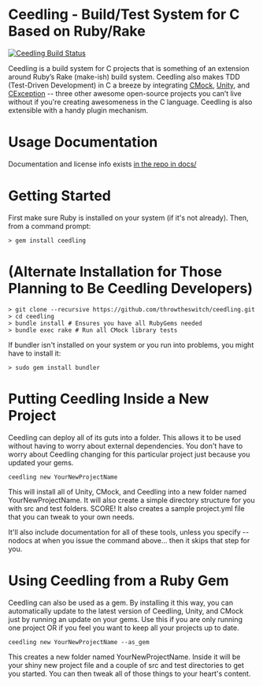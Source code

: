 Ceedling - Build/Test System for C Based on Ruby/Rake
=====================================================

[![Ceedling Build Status](https://api.travis-ci.org/ThrowTheSwitch/Ceedling.png?branch=master)](https://travis-ci.org/ThrowTheSwitch/Ceedling)

Ceedling is a build system for C projects that is something of an extension around Ruby’s Rake (make-ish) build system. Ceedling also makes TDD (Test-Driven Development) in C a breeze by integrating [CMock](https://github.com/throwtheswitch/cmock), [Unity](https://github.com/throwtheswitch/unity), and [CException](https://github.com/throwtheswitch/cexception) -- three other awesome open-source projects you can’t live without if you're creating awesomeness in the C language. Ceedling is also extensible with a handy plugin mechanism.

Usage Documentation
===================

Documentation and license info exists [in the repo in docs/](docs/CeedlingPacket.md)

Getting Started
===============

First make sure Ruby is installed on your system (if it's not already). Then, from a command prompt:

    > gem install ceedling

(Alternate Installation for Those Planning to Be Ceedling Developers)
======================================================================

    > git clone --recursive https://github.com/throwtheswitch/ceedling.git
    > cd ceedling
    > bundle install # Ensures you have all RubyGems needed
    > bundle exec rake # Run all CMock library tests

If bundler isn't installed on your system or you run into problems, you might have to install it:

    > sudo gem install bundler

Putting Ceedling Inside a New Project
=====================================

Ceedling can deploy all of its guts into a folder. This allows it
to be used without having to worry about external dependencies.
You don't have to worry about Ceedling changing for this particular
project just because you updated your gems.

    ceedling new YourNewProjectName

This will install all of Unity, CMock, and Ceedling into a new folder
named YourNewProjectName. It will also create a simple directory structure
for you with src and test folders. SCORE! It also creates a sample
project.yml file that you can tweak to your own needs.

It'll also include documentation for all of these tools, unless you
specify --nodocs at when you issue the command above... then it skips
that step for you.

Using Ceedling from a Ruby Gem
==============================

Ceedling can also be used as a gem. By installing it this way, you
can automatically update to the latest version of Ceedling, Unity,
and CMock just by running an update on your gems. Use this if you
are only running one project OR if you feel you want to keep all
your projects up to date.

    ceedling new YourNewProjectName --as_gem

This creates a new folder named YourNewProjectName. Inside it will be your
shiny new project file and a couple of src and test directories
to get you started. You can then tweak all of those things to your heart's
content.

